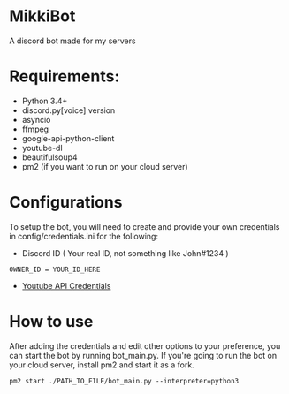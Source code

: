 # MikkiBot
A discord bot made for my servers
# Requirements:
* Python 3.4+
* discord.py[voice] version
* asyncio
* ffmpeg 
* google-api-python-client 
* youtube-dl
* beautifulsoup4
* pm2 (if you want to run on your cloud server)
# Configurations
To setup the bot, you will need to create and provide your own credentials in config/credentials.ini for the following: 
* Discord ID ( Your real ID, not something like John#1234 )
```
OWNER_ID = YOUR_ID_HERE
```
* [Youtube API Credentials](https://developers.google.com/youtube/registering_an_application)
# How to use
After adding the credentials and edit other options to your preference, you can start the bot by running bot_main.py.
If you're going to run the bot on your cloud server, install pm2 and start it as a fork.
```
pm2 start ./PATH_TO_FILE/bot_main.py --interpreter=python3
```